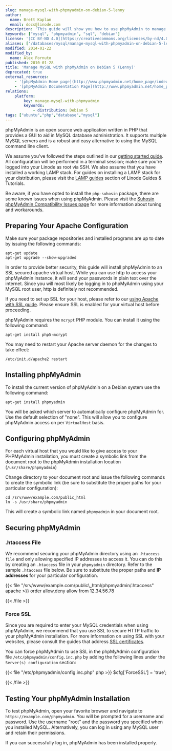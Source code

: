 ```yaml
---
slug: manage-mysql-with-phpmyadmin-on-debian-5-lenny
author:
  name: Brett Kaplan
  email: docs@linode.com
description: 'This guide will show you how to use phpMyAdmin to manage and maintain MySQL databases and users though a web interface with a GUI on Debian 5 "Lenny".'
keywords: ["mysql", "phpmyadmin", "sql", "debian"]
license: '[CC BY-ND 4.0](https://creativecommons.org/licenses/by-nd/4.0)'
aliases: ['/databases/mysql/manage-mysql-with-phpmyadmin-on-debian-5-lenny/','/databases/mysql/phpmyadmin-debian-5-lenny/']
modified: 2014-01-22
modified_by:
  name: Alex Fornuto
published: 2010-01-28
title: 'Manage MySQL with phpMyAdmin on Debian 5 (Lenny)'
deprecated: true
external_resources:
    - '[phpMyAdmin Home page](http://www.phpmyadmin.net/home_page/index.php)'
    - '[phpMyAdmin Documentation Page](http://www.phpmyadmin.net/home_page/docs.php)'
relations:
    platform:
        key: manage-mysql-with-phpmyadmin
        keywords:
            - distribution: Debian 5
tags: ["ubuntu","php","database","mysql"]
---
```


phpMyAdmin is an open source web application written in PHP that provides a GUI to aid in MySQL database administration. It supports multiple MySQL servers and is a robust and easy alternative to using the MySQL command line client.

We assume you've followed the steps outlined in our [getting started guide](/docs/getting-started/). All configuration will be performed in a terminal session; make sure you're logged into your Linode as root via SSH. We also assume that you have installed a working LAMP stack. For guides on installing a LAMP stack for your distribution, please visit the [LAMP guides](/docs/lamp-guides/) section of Linode Guides & Tutorials.

Be aware, if you have opted to install the `php-suhosin` package, there are some known issues when using phpMyAdmin. Please visit the [Suhosin phpMyAdmin Compatibility Issues page](http://www.hardened-php.net/hphp/troubleshooting.html) for more information about tuning and workarounds.

## Preparing Your Apache Configuration

Make sure your package repositories and installed programs are up to date by issuing the following commands:

    apt-get update
    apt-get upgrade --show-upgraded

In order to provide better security, this guide will install phpMyAdmin to an SSL secured apache virtual host. While you can use http to access your phpMyAdmin instance, it will send your passwords in plain text over the internet. Since you will most likely be logging in to phpMyAdmin using your MySQL root user, http is definitely not recommended.

If you need to set up SSL for your host, please refer to our [using Apache with SSL guide](/docs/web-servers/apache/ssl-guides/debian-5-lenny). Please ensure SSL is enabled for your virtual host before proceeding.

phpMyAdmin requires the `mcrypt` PHP module. You can install it using the following command:

    apt-get install php5-mcrypt

You may need to restart your Apache server daemon for the changes to take effect:

    /etc/init.d/apache2 restart

## Installing phpMyAdmin

To install the current version of phpMyAdmin on a Debian system use the following command:

    apt-get install phpmyadmin

You will be asked which server to automatically configure phpMyAdmin for. Use the default selection of "none". This will allow you to configure phpMyAdmin access on per `VirtualHost` basis.

## Configuring phpMyAdmin

For each virtual host that you would like to give access to your PHPMyAdmin installation, you must create a symbolic link from the document root to the phpMyAdmin installation location (`/usr/share/phpmyadmin`)

Change directory to your document root and issue the following commands to create the symbolic link (be sure to substitute the proper paths for your particular configuration):

    cd /srv/www/example.com/public_html
    ln -s /usr/share/phpmyadmin

This will create a symbolic link named `phpmyadmin` in your document root.

## Securing phpMyAdmin

### .htaccess File

We recommend securing your phpMyAdmin directory using an `.htaccess file` and only allowing specified IP addresses to access it. You can do this by creating an `.htaccess` file in your `phpmyadmin` directory. Refer to the sample `.htaccess` file below. Be sure to substitute the proper paths and **IP addresses** for your particular configuration.

{{< file "/srv/www/example.com/public\\_html/phpmyadmin/.htaccess" apache >}}
order allow,deny
allow from 12.34.56.78

{{< /file >}}


### Force SSL

Since you are required to enter your MySQL credentials when using phpMyAdmin, we recommend that you use SSL to secure HTTP traffic to your phpMyAdmin installation. For more information on using SSL with your websites, please consult the guides that address [SSL certificates](/docs/security/ssl//).

You can force phpMyAdmin to use SSL in the phpMyAdmin configuration file `/etc/phpmyadmin/config.inc.php` by adding the following lines under the `Server(s) configuration` section:

{{< file "/etc/phpmyadmin/config.inc.php" php >}}
$cfg['ForceSSL'] = 'true';

{{< /file >}}


## Testing Your phpMyAdmin Installation

To test phpMyAdmin, open your favorite browser and navigate to `https://example.com/phpmyadmin`. You will be prompted for a username and password. Use the username "root" and the password you specified when you installed MySQL. Alternatively, you can log in using any MySQL user and retain their permissions.

If you can successfully log in, phpMyAdmin has been installed properly.
